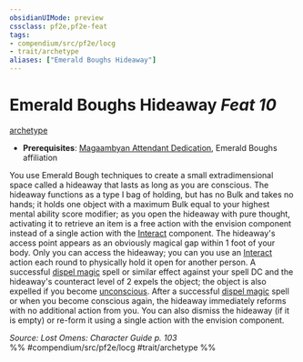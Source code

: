 ```yaml
---
obsidianUIMode: preview
cssclass: pf2e,pf2e-feat
tags:
- compendium/src/pf2e/locg
- trait/archetype
aliases: ["Emerald Boughs Hideaway"]
---
```

# Emerald Boughs Hideaway  *Feat 10*  
[archetype](../../Rules/traits/archetype.md)  

- **Prerequisites**: [Magaambyan Attendant Dedication](magaambyan-attendant-dedication-locg.md), Emerald Boughs affiliation

You use Emerald Bough techniques to create a small extradimensional space called a hideaway that lasts as long as you are conscious. The hideaway functions as a type I bag of holding, but has no Bulk and takes no hands; it holds one object with a maximum Bulk equal to your highest mental ability score modifier; as you open the hideaway with pure thought, activating it to retrieve an item is a free action with the envision component instead of a single action with the [Interact](../../Rules/actions/interact.md) component. The hideaway's access point appears as an obviously magical gap within 1 foot of your body. Only you can access the hideaway; you can you use an [Interact](../../Rules/actions/interact.md) action each round to physically hold it open for another person. A successful [dispel magic](../spells/dispel-magic.md) spell or similar effect against your spell DC and the hideaway's counteract level of 2 expels the object; the object is also expelled if you become [unconscious](../../Rules/conditions.md#Unconscious). After a successful [dispel magic](../spells/dispel-magic.md) spell or when you become conscious again, the hideaway immediately reforms with no additional action from you. You can also dismiss the hideaway (if it is empty) or re-form it using a single action with the envision component.

*Source: Lost Omens: Character Guide p. 103*  
%% #compendium/src/pf2e/locg #trait/archetype %%
